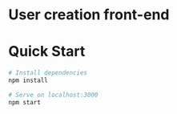 # User creation front-end

# Quick Start

``` bash
# Install dependencies
npm install

# Serve on localhost:3000
npm start
```